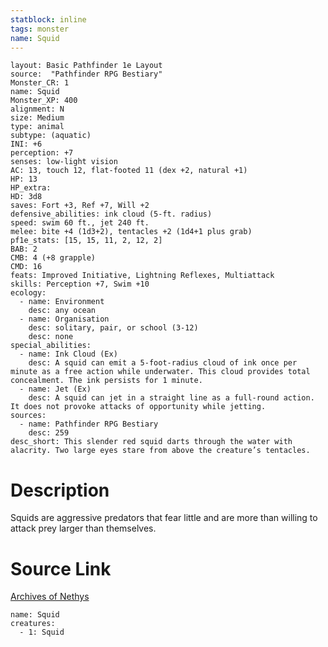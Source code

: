 ```yaml
---
statblock: inline
tags: monster
name: Squid
---
```

```statblock
layout: Basic Pathfinder 1e Layout
source:  "Pathfinder RPG Bestiary"
Monster_CR: 1
name: Squid
Monster_XP: 400
alignment: N
size: Medium
type: animal
subtype: (aquatic)
INI: +6
perception: +7
senses: low-light vision
AC: 13, touch 12, flat-footed 11 (dex +2, natural +1)
HP: 13
HP_extra: 
HD: 3d8
saves: Fort +3, Ref +7, Will +2
defensive_abilities: ink cloud (5-ft. radius)
speed: swim 60 ft., jet 240 ft.
melee: bite +4 (1d3+2), tentacles +2 (1d4+1 plus grab)
pf1e_stats: [15, 15, 11, 2, 12, 2]
BAB: 2
CMB: 4 (+8 grapple)
CMD: 16
feats: Improved Initiative, Lightning Reflexes, Multiattack
skills: Perception +7, Swim +10
ecology:
  - name: Environment
    desc: any ocean
  - name: Organisation
    desc: solitary, pair, or school (3-12)
    desc: none
special_abilities:
  - name: Ink Cloud (Ex)
    desc: A squid can emit a 5-foot-radius cloud of ink once per minute as a free action while underwater. This cloud provides total concealment. The ink persists for 1 minute.
  - name: Jet (Ex)
    desc: A squid can jet in a straight line as a full-round action. It does not provoke attacks of opportunity while jetting.
sources:
  - name: Pathfinder RPG Bestiary
    desc: 259
desc_short: This slender red squid darts through the water with alacrity. Two large eyes stare from above the creature’s tentacles.
```
# Description
Squids are aggressive predators that fear little and are more than willing to attack prey larger than themselves.
# Source Link
[Archives of Nethys](https://aonprd.com/MonsterDisplay.aspx?ItemName=Squid)
```encounter-table
name: Squid
creatures:
  - 1: Squid
```
